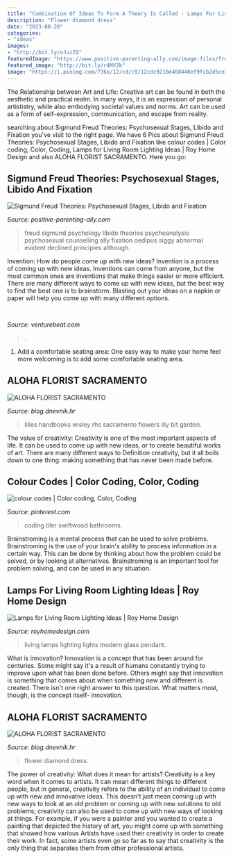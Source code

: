 ```yaml
---
title: "Combination Of Ideas To Form A Theory Is Called - Lamps For Living Room Lighting Ideas"
description: "Flower diamond dress"
date: "2023-08-28"
categories:
- "ideas"
images:
- "http://bit.ly/oJuiZQ"
featuredImage: "https://www.positive-parenting-ally.com/image-files/freud-with-hans-dad-quote.jpg"
featured_image: "http://bit.ly/r4MVJk"
image: "https://i.pinimg.com/736x/12/cd/c9/12cdc9218e468440ef9fcb2d5ce3d53c.jpg"
---
```



The Relationship between Art and Life:
Creative art can be found in both the aesthetic and practical realm. In many ways, it is an expression of personal artististry, while also embodying societal values and norms. Art can be used as a form of self-expression, communication, and escape from reality.

	

		
searching about Sigmund Freud Theories: Psychosexual Stages, Libido and Fixation you've visit to the right page. We have 6 Pics about Sigmund Freud Theories: Psychosexual Stages, Libido and Fixation like colour codes | Color coding, Color, Coding, Lamps for Living Room Lighting Ideas | Roy Home Design and also ALOHA FLORIST SACRAMENTO. Here you go:
		
    
## Sigmund Freud Theories: Psychosexual Stages, Libido And Fixation

<img loading=lazy src="https://www.positive-parenting-ally.com/image-files/freud-with-hans-dad-quote.jpg" onerror="this.onerror=null;this.src='https://tse1.mm.bing.net/th?id=OIP.0AYI8gFd-nQCJinPe7Zl1AHaLY&amp;pid=15.1';" alt="Sigmund Freud Theories: Psychosexual Stages, Libido and Fixation">

_Source: positive-parenting-ally.com_

>freud sigmund psychology libido theories psychoanalysis psychosexual counselling ally fixation oedipus siggy abnormal evident declined principles although. 

	

Invention: How do people come up with new ideas?
Invention is a process of coming up with new ideas. Inventions can come from anyone, but the most common ones are inventions that make things easier or more efficient. There are many different ways to come up with new ideas, but the best way to find the best one is to brainstorm. Blasting out your ideas on a napkin or paper will help you come up with many different options.

    
## 

<img loading=lazy src="https://venturebeat.com/wp-content/uploads/2018/09/IMG_20180903_102707-1.jpg?w=757" onerror="this.onerror=null;this.src='https://tse3.mm.bing.net/th?id=OIP.Dnhhdm2edEw4m6F1HTB_ZgHaF3&amp;pid=15.1';" alt="">

_Source: venturebeat.com_

>. 

	

1. Add a comfortable seating area: One easy way to make your home feel more welcoming is to add some comfortable seating area.

    
## ALOHA FLORIST SACRAMENTO

<img loading=lazy src="http://bit.ly/oJuiZQ" onerror="this.onerror=null;this.src='https://tse4.mm.bing.net/th?id=OIP.zxmN_UeBW7vqy7BlX-eg4wAAAA&amp;pid=15.1';" alt="ALOHA FLORIST SACRAMENTO">

_Source: blog.dnevnik.hr_

>lilies handbooks wisley rhs sacramento flowers lily bit garden. 

	

The value of creativity:
Creativity is one of the most important aspects of life. It can be used to come up with new ideas, or to create beautiful works of art. There are many different ways to Definition creativity, but it all boils down to one thing: making something that has never been made before.

    
## Colour Codes | Color Coding, Color, Coding

<img loading=lazy src="https://i.pinimg.com/736x/12/cd/c9/12cdc9218e468440ef9fcb2d5ce3d53c.jpg" onerror="this.onerror=null;this.src='https://tse4.mm.bing.net/th?id=OIP.2VPR-uyTWaCDLoNDXBd71QHaGs&amp;pid=15.1';" alt="colour codes | Color coding, Color, Coding">

_Source: pinterest.com_

>coding tiler swiftwood bathrooms. 

	

Brainstroming is a mental process that can be used to solve problems. Brainstroming is the use of your brain's ability to process information in a certain way. This can be done by thinking about how the problem could be solved, or by looking at alternatives. Brainstroming is an important tool for problem solving, and can be used in any situation.

    
## Lamps For Living Room Lighting Ideas | Roy Home Design

<img loading=lazy src="http://www.royhomedesign.com/wp-content/uploads/2017/05/modern-lamps-for-living-room-glass-pendant-lights-ideas.jpg" onerror="this.onerror=null;this.src='https://tse3.mm.bing.net/th?id=OIP.cZ7wvJ22jzzWmFPlycm_IgHaFj&amp;pid=15.1';" alt="Lamps for Living Room Lighting Ideas | Roy Home Design">

_Source: royhomedesign.com_

>living lamps lighting lights modern glass pendant. 

	

What is innovation?
Innovation is a concept that has been around for centuries. Some might say it's a result of humans constantly trying to improve upon what has been done before. Others might say that innovation is something that comes about when something new and different is created. There isn't one right answer to this question. What matters most, though, is the concept itself- innovation.

    
## ALOHA FLORIST SACRAMENTO

<img loading=lazy src="http://bit.ly/r4MVJk" onerror="this.onerror=null;this.src='https://tse1.mm.bing.net/th?id=OIP.VvdVlf0nPR-GOk8ZFaTKBgAAAA&amp;pid=15.1';" alt="ALOHA FLORIST SACRAMENTO">

_Source: blog.dnevnik.hr_

>flower diamond dress. 

	

The power of creativity: What does it mean for artists?
Creativity is a key word when it comes to artists. It can mean different things to different people, but in general, creativity refers to the ability of an individual to come up with new and innovative ideas. This doesn’t just mean coming up with new ways to look at an old problem or coming up with new solutions to old problems; creativity can also be used to come up with new ways of looking at things. For example, if you were a painter and you wanted to create a painting that depicted the history of art, you might come up with something that showed how various Artists have used their creativity in order to create their work. In fact, some artists even go so far as to say that creativity is the only thing that separates them from other professional artists.

